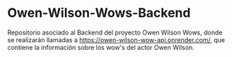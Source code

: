 # Owen-Wilson-Wows-Backend

Repositorio asociado al Backend del proyecto Owen Wilson Wows, donde se realizarán llamadas a https://owen-wilson-wow-api.onrender.com/, que contiene la información sobre los wow's del actor Owen Wilson.